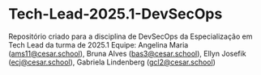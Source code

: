 # Tech-Lead-2025.1-DevSecOps
Repositório criado para a disciplina de DevSecOps da Especialização em Tech Lead da turma de 2025.1
Equipe: Angelina Maria (ams11@cesar.school), Bruna Alves (bas3@cesar.school), Ellyn Josefik (ecj@cesar.school), Gabriela Lindenberg (gcl2@cesar.school)
